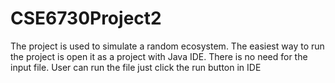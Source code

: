 # CSE6730Project2
The project is used to simulate a random ecosystem.
The easiest way to run the project is open it as a project with Java IDE.
There is no need for the input file. 
User can run the file just click the run button in IDE
